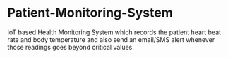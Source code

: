 # Patient-Monitoring-System
IoT based Health Monitoring System which records the patient heart beat rate and body temperature and also send an email/SMS alert whenever those readings goes beyond critical values. 

